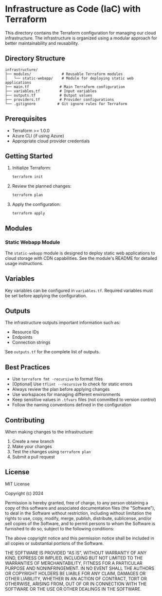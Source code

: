 # Infrastructure as Code (IaC) with Terraform

This directory contains the Terraform configuration for managing our cloud infrastructure. The infrastructure is organized using a modular approach for better maintainability and reusability.

## Directory Structure

```
infrastructure/
├── modules/              # Reusable Terraform modules
│   └── static-webapp/    # Module for deploying static web applications
├── main.tf              # Main Terraform configuration
├── variables.tf         # Input variables
├── outputs.tf           # Output values
├── providers.tf         # Provider configurations
└── .gitignore          # Git ignore rules for Terraform
```

## Prerequisites

- Terraform >= 1.0.0
- Azure CLI (if using Azure)
- Appropriate cloud provider credentials

## Getting Started

1. Initialize Terraform:

   ```bash
   terraform init
   ```

2. Review the planned changes:

   ```bash
   terraform plan
   ```

3. Apply the configuration:
   ```bash
   terraform apply
   ```

## Modules

### Static Webapp Module

The `static-webapp` module is designed to deploy static web applications to cloud storage with CDN capabilities. See the module's README for detailed usage instructions.

## Variables

Key variables can be configured in `variables.tf`. Required variables must be set before applying the configuration.

## Outputs

The infrastructure outputs important information such as:

- Resource IDs
- Endpoints
- Connection strings

See `outputs.tf` for the complete list of outputs.

## Best Practices

- Use `terraform fmt -recursive` to format files
- [Optional] Use `tflint --recursive` to check for static errors
- Always review the plan before applying changes
- Use workspaces for managing different environments
- Keep sensitive values in `.tfvars` files (not committed to version control)
- Follow the naming conventions defined in the configuration

## Contributing

When making changes to the infrastructure:

1. Create a new branch
2. Make your changes
3. Test the changes using `terraform plan`
4. Submit a pull request

## License

MIT License

Copyright (c) 2024

Permission is hereby granted, free of charge, to any person obtaining a copy
of this software and associated documentation files (the "Software"), to deal
in the Software without restriction, including without limitation the rights
to use, copy, modify, merge, publish, distribute, sublicense, and/or sell
copies of the Software, and to permit persons to whom the Software is
furnished to do so, subject to the following conditions:

The above copyright notice and this permission notice shall be included in all
copies or substantial portions of the Software.

THE SOFTWARE IS PROVIDED "AS IS", WITHOUT WARRANTY OF ANY KIND, EXPRESS OR
IMPLIED, INCLUDING BUT NOT LIMITED TO THE WARRANTIES OF MERCHANTABILITY,
FITNESS FOR A PARTICULAR PURPOSE AND NONINFRINGEMENT. IN NO EVENT SHALL THE
AUTHORS OR COPYRIGHT HOLDERS BE LIABLE FOR ANY CLAIM, DAMAGES OR OTHER
LIABILITY, WHETHER IN AN ACTION OF CONTRACT, TORT OR OTHERWISE, ARISING FROM,
OUT OF OR IN CONNECTION WITH THE SOFTWARE OR THE USE OR OTHER DEALINGS IN THE
SOFTWARE.
